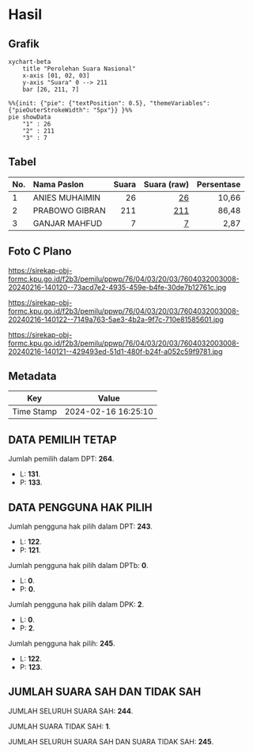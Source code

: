 # Hasil

## Grafik

```mermaid
xychart-beta
    title "Perolehan Suara Nasional"
    x-axis [01, 02, 03]
    y-axis "Suara" 0 --> 211
    bar [26, 211, 7]
```

```mermaid
%%{init: {"pie": {"textPosition": 0.5}, "themeVariables": {"pieOuterStrokeWidth": "5px"}} }%%
pie showData
    "1" : 26
    "2" : 211
    "3" : 7
```

## Tabel

| No. | Nama Paslon    | Suara | Suara (raw) | Persentase |
|:--- |:-------------- | -----:| -----------:| ----------:|
| 1   | ANIES MUHAIMIN | 26    | [26][p-1]   | 10,66      |
| 2   | PRABOWO GIBRAN | 211   | [211][p-2]  | 86,48      |
| 3   | GANJAR MAHFUD  | 7     | [7][p-3]    | 2,87       |


[p-1]: https://github.com/gigit-pemilu/pemilu-2024/blob/main/pilpres/hitung-suara/sub/76-sulawesi-barat/sub/04-polewali-mandar/sub/03-wonomulyo/sub/2003-sumberjo/sub/008-tps/sub/paslon-1.txt
[p-2]: https://github.com/gigit-pemilu/pemilu-2024/blob/main/pilpres/hitung-suara/sub/76-sulawesi-barat/sub/04-polewali-mandar/sub/03-wonomulyo/sub/2003-sumberjo/sub/008-tps/sub/paslon-2.txt
[p-3]: https://github.com/gigit-pemilu/pemilu-2024/blob/main/pilpres/hitung-suara/sub/76-sulawesi-barat/sub/04-polewali-mandar/sub/03-wonomulyo/sub/2003-sumberjo/sub/008-tps/sub/paslon-3.txt

## Foto C Plano

https://sirekap-obj-formc.kpu.go.id/f2b3/pemilu/ppwp/76/04/03/20/03/7604032003008-20240216-140120--73acd7e2-4935-459e-b4fe-30de7b12761c.jpg

https://sirekap-obj-formc.kpu.go.id/f2b3/pemilu/ppwp/76/04/03/20/03/7604032003008-20240216-140122--7149a763-5ae3-4b2a-9f7c-710e81585601.jpg

https://sirekap-obj-formc.kpu.go.id/f2b3/pemilu/ppwp/76/04/03/20/03/7604032003008-20240216-140121--429493ed-51d1-480f-b24f-a052c59f9781.jpg


## Metadata

| Key        | Value               |
| ---------- | ------------------- |
| Time Stamp | 2024-02-16 16:25:10 |


## DATA PEMILIH TETAP

Jumlah pemilih dalam DPT: **264**.
 * L: **131**.
 * P: **133**.

## DATA PENGGUNA HAK PILIH

Jumlah pengguna hak pilih dalam DPT: **243**.
 * L: **122**.
 * P: **121**.

Jumlah pengguna hak pilih dalam DPTb: **0**.
 * L: **0**.
 * P: **0**.

Jumlah pengguna hak pilih dalam DPK: **2**.
 * L: **0**.
 * P: **2**.

Jumlah pengguna hak pilih: **245**.
 * L: **122**.
 * P: **123**.

## JUMLAH SUARA SAH DAN TIDAK SAH

JUMLAH SELURUH SUARA SAH: **244**.

JUMLAH SUARA TIDAK SAH: **1**.

JUMLAH SELURUH SUARA SAH DAN SUARA TIDAK SAH: **245**.


